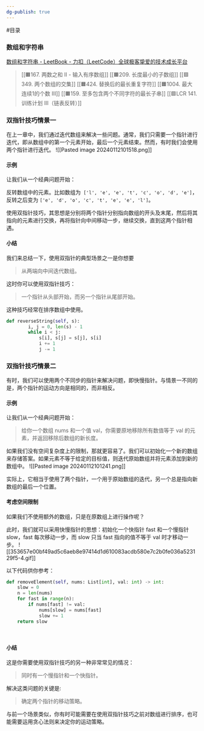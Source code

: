```yaml
---
dg-publish: true
---
```

#目录 

### 数组和字符串
[数组和字符串 - LeetBook - 力扣（LeetCode）全球极客挚爱的技术成长平台](https://leetcode.cn/leetbook/read/array-and-string/xkhi75/)
> [[🟧167. 两数之和 II - 输入有序数组]]
> [[🟧209. 长度最小的子数组]]
> [[🟩349. 两个数组的交集]]
> [[🟧424. 替换后的最长重复字符]]
> [[🟧1004. 最大连续1的个数 III]]
> [[🟧159. 至多包含两个不同字符的最长子串]]
> [[🟩LCR 141. 训练计划 III（链表反转）]]

### 双指针技巧情景一
在上一章中，我们通过迭代数组来解决一些问题。通常，我们只需要一个指针进行迭代，即从数组中的第一个元素开始，最后一个元素结束。然而，有时我们会使用两个指针进行迭代。
![[Pasted image 20240112101518.png]]
#### 示例
让我们从一个经典问题开始：

反转数组中的元素。比如数组为` ['l', 'e', 'e', 't', 'c', 'o', 'd', 'e']`，反转之后变为 `['e', 'd', 'o', 'c', 't', 'e', 'e', 'l']`。

使用双指针技巧，其思想是分别将两个指针分别指向数组的开头及末尾，然后将其指向的元素进行交换，再将指针向中间移动一步，继续交换，直到这两个指针相遇。
#### 小结
我们来总结一下，使用双指针的典型场景之一是你想要

> 从两端向中间迭代数组。

这时你可以使用双指针技巧：

> 一个指针从头部开始，而另一个指针从尾部开始。

这种技巧经常在排序数组中使用。

```python
def reverseString(self, s):
        i, j = 0, len(s) - 1
        while i < j:
            s[i], s[j] = s[j], s[i]
            i += 1
            j -= 1
```


### 双指针技巧情景二
有时，我们可以使用两个不同步的指针来解决问题，即快慢指针。与情景一不同的是，两个指针的运动方向是相同的，而非相反。

#### 示例
让我们从一个经典问题开始：

> 给你一个数组 nums 和一个值 val，你需要原地移除所有数值等于 val 的元素，并返回移除后数组的新长度。

如果我们没有空间复杂度上的限制，那就更容易了。我们可以初始化一个新的数组来存储答案。如果元素不等于给定的目标值，则迭代原始数组并将元素添加到新的数组中。
![[Pasted image 20240112101241.png]]

实际上，它相当于使用了两个指针，一个用于原始数组的迭代，另一个总是指向新数组的最后一个位置。

#### 考虑空间限制
如果我们不使用额外的数组，只是在原数组上进行操作呢？

此时，我们就可以采用快慢指针的思想：初始化一个快指针 fast 和一个慢指针 slow，fast 每次移动一步，而 slow 只当 fast 指向的值不等于 val 时才移动一步。
![[353657e00bf49ad5c6aeb8e97414d1d610083acdb580e7c2b0fe036a523129f5-4.gif]]

以下代码供你参考：

```python
def removeElement(self, nums: List[int], val: int) -> int:
    slow = 0
    n = len(nums)
    for fast in range(n):
        if nums[fast] != val:
            nums[slow] = nums[fast]
            slow += 1
    return slow
```

 

#### 小结
这是你需要使用双指针技巧的另一种非常常见的情况：

> 同时有一个慢指针和一个快指针。

解决这类问题的关键是:

> 确定两个指针的移动策略。

与前一个场景类似，你有时可能需要在使用双指针技巧之前对数组进行排序，也可能需要运用贪心法则来决定你的运动策略。